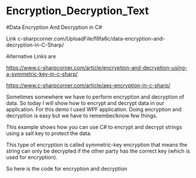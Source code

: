 # Encryption_Decryption_Text

#Data Encryption And Decryption in C#

Link 
c-sharpcorner.com/UploadFile/f8fa6c/data-encryption-and-decryption-in-C-Sharp/


Alternative Links are

https://www.c-sharpcorner.com/article/encryption-and-decryption-using-a-symmetric-key-in-c-sharp/

https://www.c-sharpcorner.com/article/aes-encryption-in-c-sharp/

Sometimes somewhere we have to perform encryption and decryption of data. So today I will show how to encrypt and decrypt data in our application. For this demo I used WPF application. Doing encryption and decryption is easy but we have to remember/know few things.

This example shows how you can use C# to encrypt and decrypt strings using a salt key to protect the data.

This type of encryption is called symmetric-key encryption that means the string can only be decrypted if the other party has the correct key (which is used for encryption).

So here is the code for encryption and decryption


